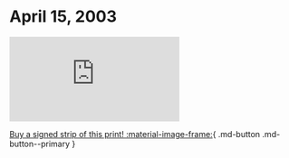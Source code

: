 # April 15, 2003

![](https://www.achewood.com/comic.php?date=04152003)

[Buy a signed strip of this print! :material-image-frame:](https://achewood-holiday-pop-up.myshopify.com/products/strip#04152003){ .md-button .md-button--primary }

